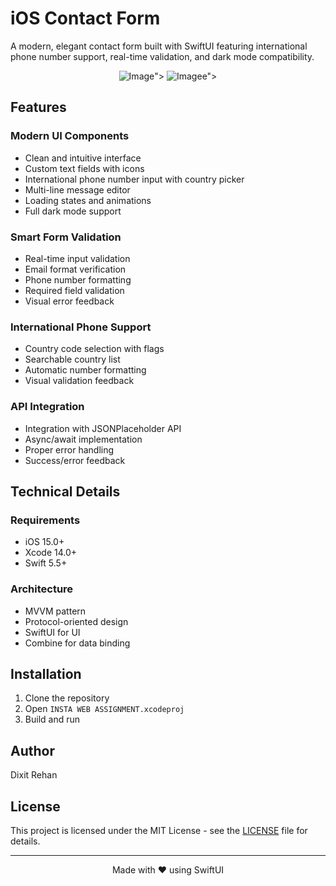 # iOS Contact Form

A modern, elegant contact form built with SwiftUI featuring international phone number support, real-time validation, and dark mode compatibility.

<p align="center">
  <img src="<img width="363" alt="Image" src="https://github.com/user-attachments/assets/1a25c123-c86f-4ffd-9bc6-1a6ab962d68c" />">
  <img src="<img width="363" alt="Image" src="https://github.com/user-attachments/assets/1a25c123-c86f-4ffd-9bc6-1a6ab962d68c" />e">
</p>

## Features

### Modern UI Components
- Clean and intuitive interface
- Custom text fields with icons
- International phone number input with country picker
- Multi-line message editor
- Loading states and animations
- Full dark mode support

### Smart Form Validation
- Real-time input validation
- Email format verification 
- Phone number formatting
- Required field validation
- Visual error feedback

### International Phone Support
- Country code selection with flags
- Searchable country list
- Automatic number formatting
- Visual validation feedback

### API Integration
- Integration with JSONPlaceholder API
- Async/await implementation
- Proper error handling
- Success/error feedback

## Technical Details

### Requirements
- iOS 15.0+
- Xcode 14.0+
- Swift 5.5+

### Architecture
- MVVM pattern
- Protocol-oriented design
- SwiftUI for UI
- Combine for data binding

## Installation

1. Clone the repository
2. Open `INSTA WEB ASSIGNMENT.xcodeproj`
3. Build and run

## Author

Dixit Rehan

## License

This project is licensed under the MIT License - see the [LICENSE](LICENSE) file for details.

---

<div align="center">
  Made with ❤️ using SwiftUI
</div> 
